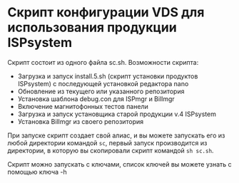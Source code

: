 # Скрипт конфигурации VDS для использования продукции ISPsystem

Скрипт состоит из одного файла sc.sh. 
Возможности скрипта:
- Загрузка и запуск install.5.sh (скрипт установки продуктов ISPsystem) с последующей установкой редактора nano
- Обновление из текущего или указанного репозитория
- Установка шаблона debug.con для ISPmgr и Billmgr
- Включение магнитофонных тестов панели
- Загрузка и запуск установщика старой продукции v.4 ISPsystem
- Установка Billmgr из своего репозитория

При запуске скрипт создает свой алиас, и вы можете запускать его из любой директории командой `sc`, первый запуск производится
из директории, в которую вы скопировали скрипт командой `sh sc.sh`.

Скрипт можно запускать с ключами, список ключей вы можете узнать с помощью ключа -h


